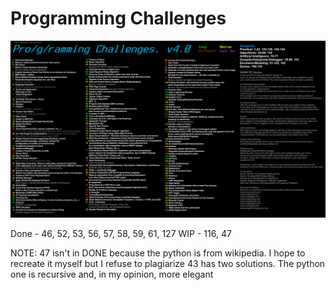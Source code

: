 # Programming Challenges

![Challenges](ProgChal.png)

Done - 46, 52, 53, 56, 57, 58, 59, 61, 127
WIP - 116, 47

NOTE: 47 isn't in DONE because the python is from wikipedia. I hope to recreate it myself but I refuse to plagiarize
      43 has two solutions. The python one is recursive and, in my opinion, more elegant